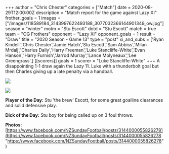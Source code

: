 +++
author = "Chris Chester"
categories = ["Match"]
date = 2020-08-29T12:00:00Z
description = "Match report for the game against Lazy XI"
frother_goals = 1
images = ["/images/118589184_3143997622493188_3077032366144901349_ow.jpg"]
season = "winter"
motm = "Stu Escott"
dotd = "Stu Escott"
match = true
team = "OG Frothers"
opponent = "Lazy XI"
opponent_goals = 1
result = "Draw"
title = "2020 Season - Game 13"
type = "post"
xi_and_subs = ['Ryan Kindell','Chris Chester','Jamie Hatch','Stu Escott','Sam Abbiss','Milan Mrdalj','Charles Daily','Harry Freeman','Luke Stancliffe-White','Evan Hanson','Harry Furnish','Jarrod Murray','Lance Molyneaux','Lee Greengrass',]
[[scorers]]
goals = 1
scorer = "Luke Stancliffe-White"
+++
A disappointing 1-1 draw again the Lazy 11. Luke with a thunderbolt goal but then Charles giving up a late penalty via a handball.

![](/images/118290441_3143997445826539_6634291779400765140_o.jpg)

![](/images/118649220_3143997552493195_7216506147707028397_o.jpg)

**Player of the Day:** Stu 'the brew' Escott, for some great goalline clearances and solid defensive play.

**Dick of the Day:** Stu boy for being called up on 3 foul throws.

**Photos:** [https://www.facebook.com/NZSundayFootball/posts/3144000055826278](https://www.facebook.com/NZSundayFootball/posts/3144000055826278 "https://www.facebook.com/NZSundayFootball/posts/3144000055826278")